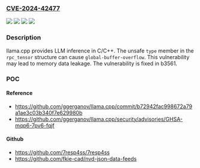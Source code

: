 ### [CVE-2024-42477](https://cve.mitre.org/cgi-bin/cvename.cgi?name=CVE-2024-42477)
![](https://img.shields.io/static/v1?label=Product&message=llama.cpp&color=blue)
![](https://img.shields.io/static/v1?label=Version&message=%3C%20b3561%20&color=brightgreen)
![](https://img.shields.io/static/v1?label=Version&message=0%20&color=brightgreen)
![](https://img.shields.io/static/v1?label=Vulnerability&message=CWE-125%3A%20Out-of-bounds%20Read&color=brightgreen)

### Description

llama.cpp provides LLM inference in C/C++. The unsafe `type` member in the `rpc_tensor` structure can cause `global-buffer-overflow`. This vulnerability may lead to memory data leakage. The vulnerability is fixed in b3561.

### POC

#### Reference
- https://github.com/ggerganov/llama.cpp/commit/b72942fac998672a79a1ae3c03b340f7e629980b
- https://github.com/ggerganov/llama.cpp/security/advisories/GHSA-mqp6-7pv6-fqjf

#### Github
- https://github.com/7resp4ss/7resp4ss
- https://github.com/fkie-cad/nvd-json-data-feeds

